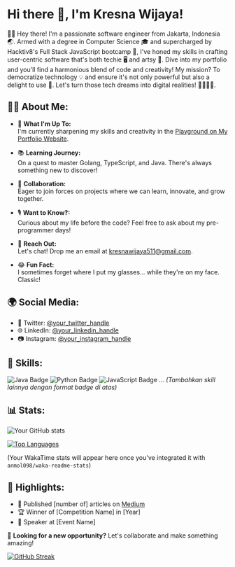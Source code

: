 # Hi there 👋, I'm Kresna Wijaya!

👨‍💻 Hey there! I'm a passionate software engineer from Jakarta, Indonesia 🌏. Armed with a degree in Computer Science 🎓 and supercharged by Hacktiv8's Full Stack JavaScript bootcamp 🚀, I've honed my skills in crafting user-centric software that's both techie 🖥️ and artsy 🎨. Dive into my portfolio and you'll find a harmonious blend of code and creativity! My mission? To democratize technology 💡 and ensure it's not only powerful but also a delight to use 💖. Let's turn those tech dreams into digital realities! 🌟👩‍💻🌈.

## 🙋‍♂️ About Me:

- 🚀 **What I'm Up To:**  
  I'm currently sharpening my skills and creativity in the [Playground on My Portfolio Website](https://kresna-portfolio.web.app/).

- 📚 **Learning Journey:**  
  On a quest to master Golang, TypeScript, and Java. There's always something new to discover!

- 🤝 **Collaboration:**  
  Eager to join forces on projects where we can learn, innovate, and grow together.

- 🎙️ **Want to Know?:**  
  Curious about my life before the code? Feel free to ask about my pre-programmer days!

- 📧 **Reach Out:**  
  Let's chat! Drop me an email at [kresnawijaya511@gmail.com](mailto:kresnawijaya511@gmail.com).

- 😂 **Fun Fact:**  
  I sometimes forget where I put my glasses... while they're on my face. Classic!

## 🌍 Social Media:

- 🐤 Twitter: [@your_twitter_handle](https://twitter.com/your_twitter_handle)
- 🌐 LinkedIn: [@your_linkedin_handle](https://linkedin.com/in/your_linkedin_handle)
- 📷 Instagram: [@your_instagram_handle](https://instagram.com/your_instagram_handle)

## 💼 Skills:

![Java Badge](https://img.shields.io/badge/-Java-red?style=flat&logo=java&logoColor=white)
![Python Badge](https://img.shields.io/badge/-Python-blue?style=flat&logo=python&logoColor=white)
![JavaScript Badge](https://img.shields.io/badge/-JavaScript-yellow?style=flat&logo=javascript&logoColor=black)
... _(Tambahkan skill lainnya dengan format badge di atas)_

## 📊 Stats:

![Your GitHub stats](https://github-readme-stats.vercel.app/api?username=kresnawijayaa&show_icons=true)

[![Top Languages](https://github-readme-stats.vercel.app/api/top-langs/?username=kresnawijayaa&layout=compact)](https://github.com/anuraghazra/github-readme-stats)

<!--START_SECTION:waka-->

(Your WakaTime stats will appear here once you've integrated it with `anmol098/waka-readme-stats`)

<!--END_SECTION:waka-->

## 🌟 Highlights:

- 🔖 Published [number of] articles on [Medium](https://medium.com/@your_handle)
- 🏆 Winner of [Competition Name] in [Year]
- 🎤 Speaker at [Event Name]

💼 **Looking for a new opportunity?** Let's collaborate and make something amazing!

[![GitHub Streak](https://github-readme-streak-stats.herokuapp.com/?user=YOUR_GITHUB_USERNAME&theme=dark)](https://git.io/streak-stats)
